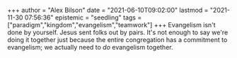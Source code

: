 +++
author = "Alex Bilson"
date = "2021-06-10T09:02:00"
lastmod = "2021-11-30 07:56:36"
epistemic = "seedling"
tags = ["paradigm","kingdom","evangelism","teamwork"]
+++
Evangelism isn't done by yourself. Jesus sent folks out by pairs. It's not enough to say we're doing it together just because the entire congregation has a commitment to evangelism; we actually need to _do_ evangelism together.
